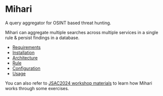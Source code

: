 # Mihari

A query aggregator for OSINT based threat hunting.

Mihari can aggregate multiple searches across multiple services in a single rule & persist findings in a database.

- [Requirements](./requirements.md)
- [Installation](./installation.md)
- [Architecture](./archtecture.md)
- [Rule](./rule.md)
- [Configuration](./configuration.md)
- [Usage](./usage.md)

You can also refer to [JSAC2024 workshop materials](https://ninoseki.github.io/jsac_mihari_workshop/) to learn how Mihari works through some exercises.
